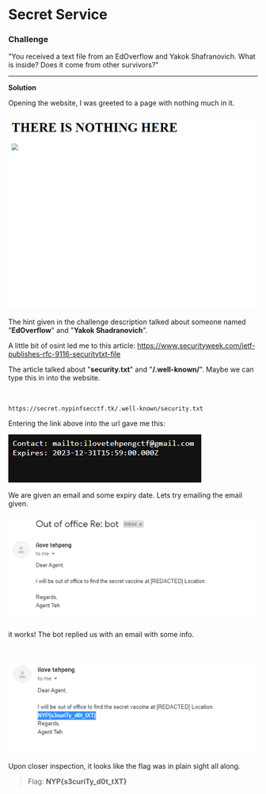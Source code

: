 # **Secret Service**

### Challenge
"You received a text file from an EdOverflow and Yakok Shafranovich. What is inside? Does it come from other survivors?"

***

**Solution**

Opening the website, I was greeted to a page with nothing much in it.

![Image](img/websitefrontpage.png)

The hint given in the challenge description talked about someone named "**EdOverflow**" and "**Yakok Shadranovich**".

A little bit of osint led me to this article:
https://www.securityweek.com/ietf-publishes-rfc-9116-securitytxt-file

The article talked about "**security.txt**" and "**/.well-known/**". Maybe we can type this in into the website.

<br>

```
https://secret.nypinfsecctf.tk/.well-known/security.txt
```

Entering the link above into the url gave me this:

![alt image](img/websitefrontpage2.png)
<br>

We are given an email and some expiry date. Lets try emailing the email given.

![alt image](img/email.png)

it works! The bot replied us with an email with some info.

<br>

![alt image](img/email2.png)

Upon closer inspection, it looks like the flag was in plain sight all along.

>Flag: **NYP{s3curiTy_d0t_tXT}**